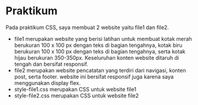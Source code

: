 # Praktikum
Pada praktikum CSS, saya membuat 2 website yaitu file1 dan file2.

- file1 merupakan website yang berisi latihan untuk membuat kotak merah berukuran 100 x 100 px dengan teks di bagian tengahnya, kotak biru berukuran 100 x 100 px dengan teks di bagian tengahnya, serta kotak hijau berukuran 350-350px. Keseluruhan konten website ditaruh di tengah dan bersifat responsif.
- file2 merupakan website pencatatan yang terdiri dari navigasi, konten post, serta footer. website ini bersifat responsif juga karena saya menggunakan display flex.
- style-file1.css merupakan CSS untuk website file1
- style-file2.css merupakan CSS untuk website file2
